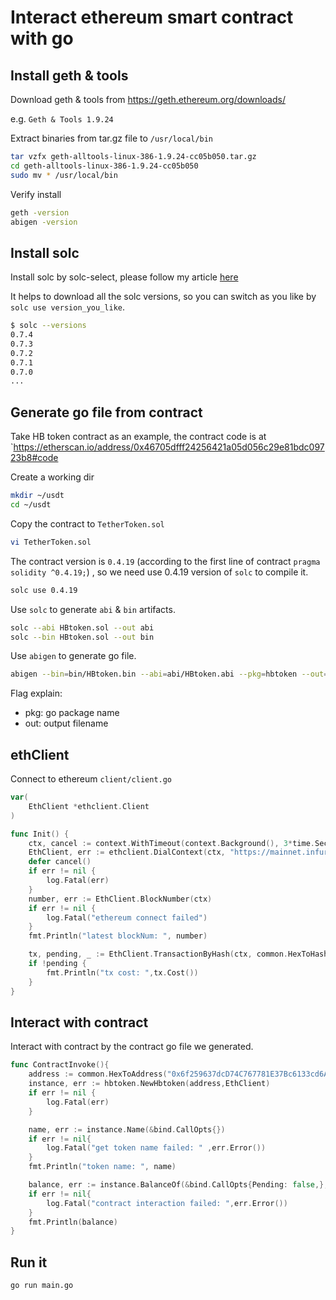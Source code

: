 # Interact ethereum smart contract with go

## Install geth & tools

Download geth & tools from https://geth.ethereum.org/downloads/

e.g. `Geth & Tools 1.9.24`

Extract binaries from tar.gz file to `/usr/local/bin`

```bash
tar vzfx geth-alltools-linux-386-1.9.24-cc05b050.tar.gz
cd geth-alltools-linux-386-1.9.24-cc05b050
sudo mv * /usr/local/bin
```

Verify install

```bash
geth -version
abigen -version
```

## Install solc

Install solc by solc-select, please follow my article [here](https://liushiming.cn/article/solidity-version-manager-solc-select-introduction.html)

It helps to download all the solc versions, so you can switch as you like by `solc use version_you_like`.

```bash
$ solc --versions
0.7.4
0.7.3
0.7.2
0.7.1
0.7.0
...
```

## Generate go file from contract

Take HB token contract as an example, the contract code is at `https://etherscan.io/address/0x46705dfff24256421a05d056c29e81bdc09723b8#code

Create a working dir

```bash
mkdir ~/usdt
cd ~/usdt
```

Copy the contract to `TetherToken.sol`
 
```bash
vi TetherToken.sol
```

The contract version is `0.4.19` (according to the first line of contract `pragma solidity ^0.4.19;`) , so we need use 0.4.19 version of `solc` to compile it.
 
```bash
solc use 0.4.19
```

Use `solc` to generate `abi` & `bin` artifacts.

```bash
solc --abi HBtoken.sol --out abi
solc --bin HBtoken.sol --out bin
```

Use `abigen` to generate go file.

```bash
abigen --bin=bin/HBtoken.bin --abi=abi/HBtoken.abi --pkg=hbtoken --out=hbtoken.go
```

Flag explain: 
- pkg: go package name
- out: output filename

## ethClient

Connect to ethereum `client/client.go`

```go
var(
	EthClient *ethclient.Client
)

func Init() {
	ctx, cancel := context.WithTimeout(context.Background(), 3*time.Second)
	EthClient, err := ethclient.DialContext(ctx, "https://mainnet.infura.io/v3/e9d43fcc8b60466c9b8c6c5b8215475c")
	defer cancel()
	if err != nil {
		log.Fatal(err)
	}
	number, err := EthClient.BlockNumber(ctx)
	if err != nil {
		log.Fatal("ethereum connect failed")
	}
	fmt.Println("latest blockNum: ", number)

	tx, pending, _ := EthClient.TransactionByHash(ctx, common.HexToHash("0xbff5fa4aa3b503b9ae2b2b89332bb1cec736bac96c9eba30fb7f54522496a570"))
	if !pending {
		fmt.Println("tx cost: ",tx.Cost())
	}
}
```

## Interact with contract

Interact with contract by the contract go file we generated.

```go
func ContractInvoke(){
	address := common.HexToAddress("0x6f259637dcD74C767781E37Bc6133cd6A68aa161")
	instance, err := hbtoken.NewHbtoken(address,EthClient)
	if err != nil {
		log.Fatal(err)
	}

	name, err := instance.Name(&bind.CallOpts{})
	if err != nil{
		log.Fatal("get token name failed: " ,err.Error())
	}
	fmt.Println("token name: ", name)

	balance, err := instance.BalanceOf(&bind.CallOpts{Pending: false,}, common.HexToAddress("0x46705dfff24256421a05d056c29e81bdc09723b8"))
	if err != nil{
		log.Fatal("contract interaction failed: ",err.Error())
	}
	fmt.Println(balance)
}
```

## Run it

```bash
go run main.go
```
